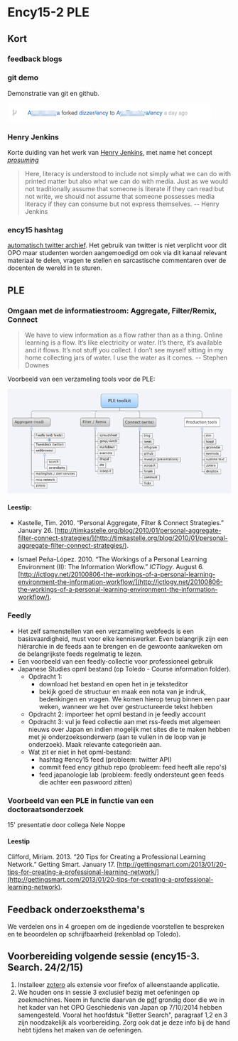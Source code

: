 # Ency15-2 PLE

## Kort

### feedback blogs

### git demo

Demonstratie van git en github.

![_Fork_ je syllabus](../beelden/forked.png "Optional title")

### Henry Jenkins

Korte duiding van het werk van [Henry Jenkins](http://henryjenkins.org/), met name het concept _[prosuming](https://en.wikipedia.org/wiki/Participatory_culture)_ 

>Here, literacy is understood to include not simply what we can do with printed matter but also what we can do with media. Just as we would not traditionally assume that someone is literate if they can read but not write, we should not assume that someone possesses media literacy if they can consume but not express themselves. -- Henry Jenkins

### ency15 hashtag

[automatisch twitter archief](http://hawksey.info/tagsexplorer/arc.html?key=1lld0_I_Nb2W8zdovmpcpBJ90vJ-8zP99IA8YFBJOpFc&gid=400689247). Het gebruik van twitter is niet verplicht voor dit OPO maar studenten worden aangemoedigd om ook via dit kanaal relevant materiaal te delen, vragen te stellen en sarcastische commentaren over de docenten de wereld in te sturen.

## PLE

### Omgaan met de informatiestroom: Aggregate, Filter/Remix, Connect

> We have to view information as a flow rather than as a thing. Online learning is a flow. It’s like electricity or water. It’s there, it’s available and it flows. It’s not stuff you collect. I don’t see myself sitting in my home collecting jars of water. I use the water as it comes. -- Stephen Downes

Voorbeeld van een verzameling tools voor de PLE:

![PLE tools](../beelden/PLE_toolkit.png "Optional title")

#### Leestip: 
- Kastelle, Tim. 2010. “Personal Aggregate, Filter & Connect Strategies.” January 26. [http://timkastelle.org/blog/2010/01/personal-aggregate-filter-connect-strategies/](http://timkastelle.org/blog/2010/01/personal-aggregate-filter-connect-strategies/).

- Ismael Peña-López. 2010. “The Workings of a Personal Learning Environment (II): The Information Workflow.” _ICTlogy_. August 6. [http://ictlogy.net/20100806-the-workings-of-a-personal-learning-environment-the-information-workflow/](http://ictlogy.net/20100806-the-workings-of-a-personal-learning-environment-the-information-workflow/).

### Feedly

- Het zelf samenstellen van een verzameling webfeeds is een basisvaardigheid, must voor elke kenniswerker. Even belangrijk zijn een hiërarchie in de feeds aan te brengen en de gewoonte aankweken om de belangrijkste feeds regelmatig te lezen.
- Een voorbeeld van een feedly-collectie voor professioneel gebruik
- Japanese Studies opml bestand (op Toledo - Course information folder). 
    - Opdracht 1:
        - download het bestand en open het in je teksteditor
        - bekijk goed de structuur en maak een nota van je indruk, bedenkingen en vragen. We komen hierop terug binnen een paar weken, wanneer we het over gestructureerde tekst hebben
    -  Opdracht 2: importeer het opml bestand in je feedly account
    -  Opdracht 3: vul je feed collectie aan met rss-feeds met algemeen nieuws over Japan en indien mogelijk met sites die te maken hebben met je onderzoeksonderwerp (aan te vullen in de loop van je onderzoek). Maak relevante categorieën aan.
    -  Wat zit er niet in het opml-bestand:
        +  hashtag #ency15 feed (probleem: twitter API)
        +  commit feed ency github repo (probleem: feed heeft alle repo's)
        +  feed japanologie lab (probleem: feedly ondersteunt geen feeds die achter een paswoord zitten)

### Voorbeeld van een PLE in functie van een doctoraatsonderzoek

15' presentatie door collega Nele Noppe

#### Leestip
Clifford, Miriam. 2013. “20 Tips for Creating a Professional Learning Network.” Getting Smart. January 17. [http://gettingsmart.com/2013/01/20-tips-for-creating-a-professional-learning-network/](http://gettingsmart.com/2013/01/20-tips-for-creating-a-professional-learning-network).

## Feedback onderzoeksthema's

We verdelen ons in 4 groepen om de ingediende voorstellen te bespreken en te beoordelen op schrijfbaarheid (rekenblad op Toledo). 

## Voorbereiding volgende sessie (ency15-3. Search. 24/2/15)

1. Installeer [zotero](http://zotero.org) als extensie voor firefox of alleenstaande applicatie.
2. We houden ons in sessie 3 exclusief bezig met oefeningen op zoekmachines. Neem in functie daarvan de [pdf](http://hanscoppens.net/sites/minami.hanscoppens.net/files/uploads/attachments/20141007-geschiedenis_search.pdf) grondig door die we in het kader van het OPO Geschiedenis van Japan op 7/10/2014 hebben samengesteld. Vooral het hoofdstuk "Better Search", paragraaf 1,2 en 3 zijn noodzakelijk als voorbereiding. Zorg ook dat je deze info bij de hand hebt tijdens het maken van de oefeningen. 


